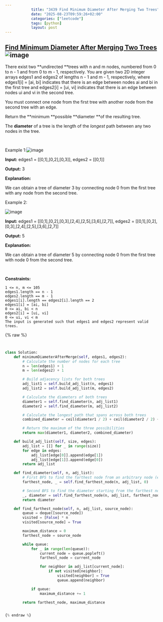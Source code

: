 ```yaml
---
            title: "3439 Find Minimum Diameter After Merging Two Trees"
            date: "2025-08-23T09:59:26+02:00"
            categories: ["leetcode"]
            tags: [python]
            layout: post
---
```

            
## [Find Minimum Diameter After Merging Two Trees](https://leetcode.com/problems/find-minimum-diameter-after-merging-two-trees) ![image](https://img.shields.io/badge/Difficulty-Hard-red)

There exist two **undirected **trees with n and m nodes, numbered from 0 to n - 1 and from 0 to m - 1, respectively. You are given two 2D integer arrays edges1 and edges2 of lengths n - 1 and m - 1, respectively, where edges1[i] = [ai, bi] indicates that there is an edge between nodes ai and bi in the first tree and edges2[i] = [ui, vi] indicates that there is an edge between nodes ui and vi in the second tree.

You must connect one node from the first tree with another node from the second tree with an edge.

Return the **minimum **possible **diameter **of the resulting tree.

The **diameter** of a tree is the length of the *longest* path between any two nodes in the tree.

 

Example 1:![image](https://assets.leetcode.com/uploads/2024/04/22/example11-transformed.png)

**Input:** edges1 = [[0,1],[0,2],[0,3]], edges2 = [[0,1]]

**Output:** 3

**Explanation:**

We can obtain a tree of diameter 3 by connecting node 0 from the first tree with any node from the second tree.

Example 2:

![image](https://assets.leetcode.com/uploads/2024/04/22/example211.png)

**Input:** edges1 = [[0,1],[0,2],[0,3],[2,4],[2,5],[3,6],[2,7]], edges2 = [[0,1],[0,2],[0,3],[2,4],[2,5],[3,6],[2,7]]

**Output:** 5

**Explanation:**

We can obtain a tree of diameter 5 by connecting node 0 from the first tree with node 0 from the second tree.

 

**Constraints:**

	1 <= n, m <= 105
	edges1.length == n - 1
	edges2.length == m - 1
	edges1[i].length == edges2[i].length == 2
	edges1[i] = [ai, bi]
	0 <= ai, bi < n
	edges2[i] = [ui, vi]
	0 <= ui, vi < m
	The input is generated such that edges1 and edges2 represent valid trees.

{% raw %}


```python


class Solution:
    def minimumDiameterAfterMerge(self, edges1, edges2):
        # Calculate the number of nodes for each tree
        n = len(edges1) + 1
        m = len(edges2) + 1

        # Build adjacency lists for both trees
        adj_list1 = self.build_adj_list(n, edges1)
        adj_list2 = self.build_adj_list(m, edges2)

        # Calculate the diameters of both trees
        diameter1 = self.find_diameter(n, adj_list1)
        diameter2 = self.find_diameter(m, adj_list2)

        # Calculate the longest path that spans across both trees
        combined_diameter = ceil(diameter1 / 2) + ceil(diameter2 / 2) + 1

        # Return the maximum of the three possibilities
        return max(diameter1, diameter2, combined_diameter)

    def build_adj_list(self, size, edges):
        adj_list = [[] for _ in range(size)]
        for edge in edges:
            adj_list[edge[0]].append(edge[1])
            adj_list[edge[1]].append(edge[0])
        return adj_list

    def find_diameter(self, n, adj_list):
        # First BFS to find the farthest node from an arbitrary node (e.g., 0)
        farthest_node, _ = self.find_farthest_node(n, adj_list, 0)

        # Second BFS to find the diameter starting from the farthest node
        _, diameter = self.find_farthest_node(n, adj_list, farthest_node)
        return diameter

    def find_farthest_node(self, n, adj_list, source_node):
        queue = deque([source_node])
        visited = [False] * n
        visited[source_node] = True

        maximum_distance = 0
        farthest_node = source_node

        while queue:
            for _ in range(len(queue)):
                current_node = queue.popleft()
                farthest_node = current_node

                for neighbor in adj_list[current_node]:
                    if not visited[neighbor]:
                        visited[neighbor] = True
                        queue.append(neighbor)

            if queue:
                maximum_distance += 1

        return farthest_node, maximum_distance


{% endraw %}
```
